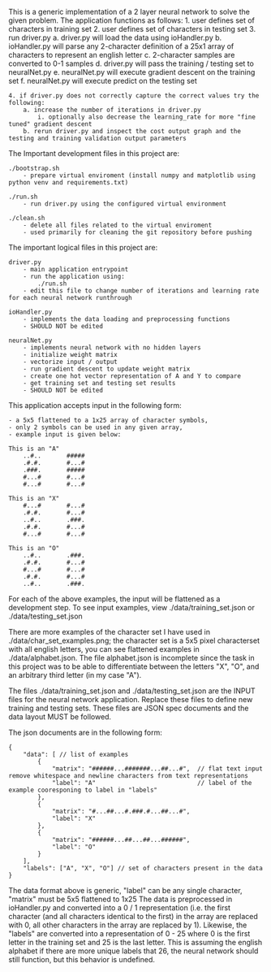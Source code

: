 This is a generic implementation of a 2 layer neural network to solve the given problem.
The application functions as follows:
	1. user defines set of characters in training set
	2. user defines set of characters in testing set
	3. run driver.py
		a. driver.py will load the data using ioHandler.py
		b. ioHandler.py will parse any 2-character definition of a 25x1 array of characters to represent an english letter
		c. 2-character samples are converted to 0-1 samples
		d. driver.py will pass the training / testing set to neuralNet.py
		e. neuralNet.py will execute gradient descent on the training set
		f. neuralNet.py will execute predict on the testing set

	4. if driver.py does not correctly capture the correct values try the following:
		a. increase the number of iterations in driver.py
			i. optionally also decrease the learning_rate for more "fine tuned" gradient descent
		b. rerun driver.py and inspect the cost output graph and the testing and training validation output parameters


The Important development files in this project are:
	
	./bootstrap.sh
		- prepare virtual enviroment (install numpy and matplotlib using python venv and requirements.txt)
	
	./run.sh
		- run driver.py using the configured virtual environment

	./clean.sh
		- delete all files related to the virtual enviroment
		- used primarily for cleaning the git repository before pushing


The important logical files in this project are:

	driver.py
		- main application entrypoint
		- run the application using:
			./run.sh
		- edit this file to change number of iterations and learning rate for each neural network runthrough

	ioHandler.py
		- implements the data loading and preprocessing functions
		- SHOULD NOT be edited

	neuralNet.py
		- implements neural network with no hidden layers
		- initialize weight matrix
		- vectorize input / output
		- run gradient descent to update weight matrix
		- create one hot vector representation of A and Y to compare
		- get training set and testing set results
		- SHOULD NOT be edited

This application accepts input in the following form:

	- a 5x5 flattened to a 1x25 array of character symbols,
	- only 2 symbols can be used in any given array,
	- example input is given below:

	This is an "A"
		..#..		#####
		.#.#.		#...#
		.###.		#####
		#...#		#...#
		#...#		#...#

	This is an "X"
		#...#		#...#
		.#.#.		#...#
		..#..		.###.
		.#.#.		#...#
		#...#		#...#

	This is an "O"
		..#..		.###.
		.#.#.		#...#
		#...#		#...#
		.#.#.		#...#
		..#..		.###.

For each of the above examples, the input will be flattened as a development step. To see input examples, view ./data/training_set.json or ./data/testing_set.json

There are more examples of the character set I have used in ./data/char_set_examples.png; the character set is a 5x5 pixel characterset with all english letters, you can see flattened examples in ./data/alphabet.json. The file alphabet.json is incomplete since the task in this project was to be able to differentiate between the letters "X", "O", and an arbitrary third letter (in my case "A").

The files ./data/training_set.json and ./data/testing_set.json are the INPUT files for the neural network application. Replace these files to define new training and testing sets. These files are JSON spec documents and the data layout MUST be followed.

The json documents are in the following form:

	{
		"data": [ // list of examples
			{
				"matrix": "######...#######...##...#", 	// flat text input remove whitespace and newline characters from text representations
				"label": "A"							// label of the example cooresponing to label in "labels"
			},
			{
				"matrix": "#...##...#.###.#...##...#",
				"label": "X"
			},
			{
				"matrix": "######...##...##...######",
				"label": "O"
			}
		],
		"labels": ["A", "X", "O"] // set of characters present in the data
	}

The data format above is generic, "label" can be any single character, "matrix" must be 5x5 flattened to 1x25
The data is preprocessed in ioHandler.py and converted into a 0 / 1 representation (i.e. the first character (and all characters identical to the first) in the array are replaced with 0, all other characters in the array are replaced by 1). Likewise, the "labels" are converted into a representation of 0 - 25 where 0 is the first letter in the training set and 25 is the last letter. This is assuming the english alphabet if there are more unique labels that 26, the neural network should still function, but this behavior is undefined.

